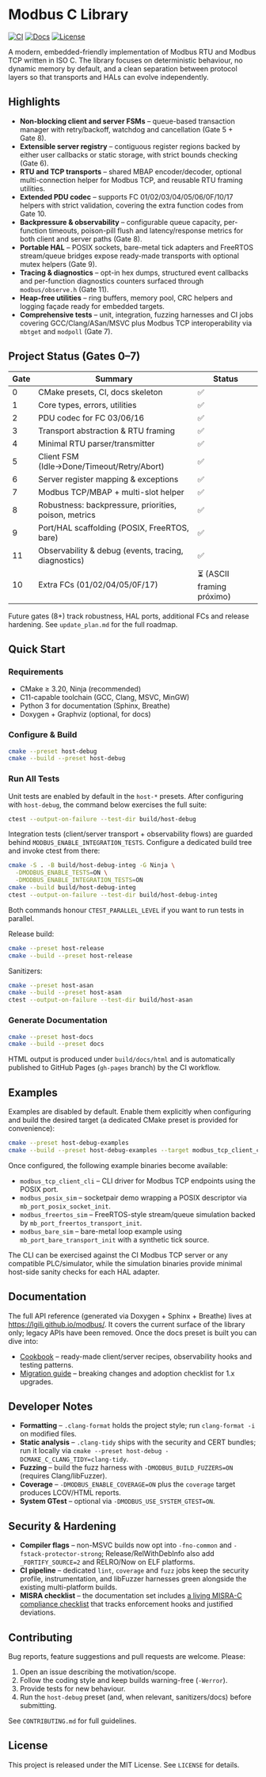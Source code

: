 # Modbus C Library

[![CI](https://github.com/lgili/modbus/actions/workflows/ci.yml/badge.svg)](https://github.com/lgili/modbus/actions/workflows/ci.yml)
[![Docs](https://github.com/lgili/modbus/actions/workflows/ci.yml/badge.svg?label=docs)](https://lgili.github.io/modbus/)
[![License](https://img.shields.io/badge/license-MIT-blue.svg)](LICENSE)

A modern, embedded-friendly implementation of Modbus RTU and Modbus TCP written
in ISO C.  The library focuses on deterministic behaviour, no dynamic memory by
default, and a clean separation between protocol layers so that transports and
HALs can evolve independently.

## Highlights

- **Non-blocking client and server FSMs** – queue-based transaction manager with
  retry/backoff, watchdog and cancellation (Gate 5 + Gate 8).
- **Extensible server registry** – contiguous register regions backed by either
  user callbacks or static storage, with strict bounds checking (Gate 6).
- **RTU and TCP transports** – shared MBAP encoder/decoder, optional
  multi-connection helper for Modbus TCP, and reusable RTU framing utilities.
- **Extended PDU codec** – supports FC 01/02/03/04/05/06/0F/10/17 helpers with
  strict validation, covering the extra function codes from Gate 10.
- **Backpressure & observability** – configurable queue capacity, per-function
  timeouts, poison-pill flush and latency/response metrics for both client and
  server paths (Gate 8).
- **Portable HAL** – POSIX sockets, bare-metal tick adapters and FreeRTOS
  stream/queue bridges expose ready-made transports with optional mutex
  helpers (Gate 9).
- **Tracing & diagnostics** – opt-in hex dumps, structured event callbacks and
  per-function diagnostics counters surfaced through `modbus/observe.h`
  (Gate 11).
- **Heap-free utilities** – ring buffers, memory pool, CRC helpers and logging
  façade ready for embedded targets.
- **Comprehensive tests** – unit, integration, fuzzing harnesses and CI jobs
  covering GCC/Clang/ASan/MSVC plus Modbus TCP interoperability via `mbtget`
  and `modpoll` (Gate 7).

## Project Status (Gates 0–7)

| Gate | Summary | Status |
|------|---------|--------|
| 0 | CMake presets, CI, docs skeleton | ✅ |
| 1 | Core types, errors, utilities | ✅ |
| 2 | PDU codec for FC 03/06/16 | ✅ |
| 3 | Transport abstraction & RTU framing | ✅ |
| 4 | Minimal RTU parser/transmitter | ✅ |
| 5 | Client FSM (Idle→Done/Timeout/Retry/Abort) | ✅ |
| 6 | Server register mapping & exceptions | ✅ |
| 7 | Modbus TCP/MBAP + multi-slot helper | ✅ |
| 8 | Robustness: backpressure, priorities, poison, metrics | ✅ |
| 9 | Port/HAL scaffolding (POSIX, FreeRTOS, bare) | ✅ |
| 11 | Observability & debug (events, tracing, diagnostics) | ✅ |
| 10 | Extra FCs (01/02/04/05/0F/17) | ⏳ (ASCII framing próximo) |

Future gates (8+) track robustness, HAL ports, additional FCs and release
hardening.  See `update_plan.md` for the full roadmap.

## Quick Start

### Requirements

- CMake ≥ 3.20, Ninja (recommended)
- C11-capable toolchain (GCC, Clang, MSVC, MinGW)
- Python 3 for documentation (Sphinx, Breathe)
- Doxygen + Graphviz (optional, for docs)

### Configure & Build

```bash
cmake --preset host-debug
cmake --build --preset host-debug
```

### Run All Tests

Unit tests are enabled by default in the `host-*` presets.  After configuring
with `host-debug`, the command below exercises the full suite:

```bash
ctest --output-on-failure --test-dir build/host-debug
```

Integration tests (client/server transport + observability flows) are guarded
behind `MODBUS_ENABLE_INTEGRATION_TESTS`.  Configure a dedicated build tree and
invoke ctest from there:

```bash
cmake -S . -B build/host-debug-integ -G Ninja \
  -DMODBUS_ENABLE_TESTS=ON \
  -DMODBUS_ENABLE_INTEGRATION_TESTS=ON
cmake --build build/host-debug-integ
ctest --output-on-failure --test-dir build/host-debug-integ
```

Both commands honour `CTEST_PARALLEL_LEVEL` if you want to run tests in
parallel.

Release build:

```bash
cmake --preset host-release
cmake --build --preset host-release
```

Sanitizers:

```bash
cmake --preset host-asan
cmake --build --preset host-asan
ctest --output-on-failure --test-dir build/host-asan
```

### Generate Documentation

```bash
cmake --preset host-docs
cmake --build --preset docs
```

HTML output is produced under `build/docs/html` and is automatically published
to GitHub Pages (`gh-pages` branch) by the CI workflow.

## Examples

Examples are disabled by default.  Enable them explicitly when configuring and
build the desired target (a dedicated CMake preset is provided for convenience):

```bash
cmake --preset host-debug-examples
cmake --build --preset host-debug-examples --target modbus_tcp_client_cli
```

Once configured, the following example binaries become available:

- `modbus_tcp_client_cli` – CLI driver for Modbus TCP endpoints using the POSIX port.
- `modbus_posix_sim` – socketpair demo wrapping a POSIX descriptor via `mb_port_posix_socket_init`.
- `modbus_freertos_sim` – FreeRTOS-style stream/queue simulation backed by `mb_port_freertos_transport_init`.
- `modbus_bare_sim` – bare-metal loop example using `mb_port_bare_transport_init` with a synthetic tick source.

The CLI can be exercised against the CI Modbus TCP server or any compatible
PLC/simulator, while the simulation binaries provide minimal host-side sanity
checks for each HAL adapter.

## Documentation

The full API reference (generated via Doxygen + Sphinx + Breathe) lives at
<https://lgili.github.io/modbus/>.  It covers the current surface of the library
only; legacy APIs have been removed.  Once the docs preset is built you can dive
into:

- [Cookbook](doc/build/html/cookbook.html) – ready-made client/server recipes,
  observability hooks and testing patterns.
- [Migration guide](doc/build/html/migration.html) – breaking changes and
  adoption checklist for 1.x upgrades.

## Developer Notes

- **Formatting** – `.clang-format` holds the project style; run `clang-format -i`
  on modified files.
- **Static analysis** – `.clang-tidy` ships with the security and CERT bundles;
  run it locally via `cmake --preset host-debug -DCMAKE_C_CLANG_TIDY=clang-tidy`.
- **Fuzzing** – build the fuzz harness with `-DMODBUS_BUILD_FUZZERS=ON` (requires
  Clang/libFuzzer).
- **Coverage** – `-DMODBUS_ENABLE_COVERAGE=ON` plus the `coverage` target
  produces LCOV/HTML reports.
- **System GTest** – optional via `-DMODBUS_USE_SYSTEM_GTEST=ON`.

## Security & Hardening

- **Compiler flags** – non-MSVC builds now opt into `-fno-common` and
  `-fstack-protector-strong`; Release/RelWithDebInfo also add `_FORTIFY_SOURCE=2`
  and RELRO/Now on ELF platforms.
- **CI pipeline** – dedicated `lint`, `coverage` and `fuzz` jobs keep the
  security profile, instrumentation, and libFuzzer harnesses green alongside
  the existing multi-platform builds.
- **MISRA checklist** – the documentation set includes
  [a living MISRA-C compliance checklist](doc/build/html/misra.html) that tracks
  enforcement hooks and justified deviations.

## Contributing

Bug reports, feature suggestions and pull requests are welcome.  Please:

1. Open an issue describing the motivation/scope.
2. Follow the coding style and keep builds warning-free (`-Werror`).
3. Provide tests for new behaviour.
4. Run the `host-debug` preset (and, when relevant, sanitizers/docs) before
   submitting.

See `CONTRIBUTING.md` for full guidelines.

## License

This project is released under the MIT License.  See `LICENSE` for details.
